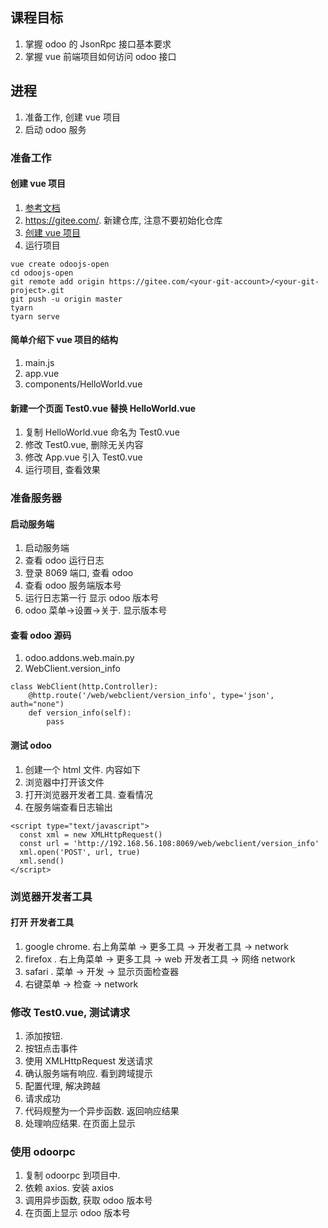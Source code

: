 ## 课程目标

1. 掌握 odoo 的 JsonRpc 接口基本要求
2. 掌握 vue 前端项目如何访问 odoo 接口

## 进程

1. 准备工作, 创建 vue 项目
2. 启动 odoo 服务

### 准备工作

#### 创建 vue 项目

1. [参考文档]()
2. https://gitee.com/. 新建仓库, 注意不要初始化仓库
3. [创建 vue 项目](https://cli.vuejs.org/zh/guide/creating-a-project.html)
4. 运行项目

```
vue create odoojs-open
cd odoojs-open
git remote add origin https://gitee.com/<your-git-account>/<your-git-project>.git
git push -u origin master
tyarn
tyarn serve
```

#### 简单介绍下 vue 项目的结构

1. main.js
2. app.vue
3. components/HelloWorld.vue

#### 新建一个页面 Test0.vue 替换 HelloWorld.vue

1. 复制 HelloWorld.vue 命名为 Test0.vue
2. 修改 Test0.vue, 删除无关内容
3. 修改 App.vue 引入 Test0.vue
4. 运行项目, 查看效果

### 准备服务器

#### 启动服务端

1. 启动服务端
2. 查看 odoo 运行日志
3. 登录 8069 端口, 查看 odoo
4. 查看 odoo 服务端版本号
5. 运行日志第一行 显示 odoo 版本号
6. odoo 菜单->设置->关于. 显示版本号

#### 查看 odoo 源码

1. odoo.addons.web.main.py
2. WebClient.version_info

```
class WebClient(http.Controller):
    @http.route('/web/webclient/version_info', type='json', auth="none")
    def version_info(self):
        pass
```

#### 测试 odoo

1. 创建一个 html 文件. 内容如下
2. 浏览器中打开该文件
3. 打开浏览器开发者工具. 查看情况
4. 在服务端查看日志输出

```
<script type="text/javascript">
  const xml = new XMLHttpRequest()
  const url = 'http://192.168.56.108:8069/web/webclient/version_info'
  xml.open('POST', url, true)
  xml.send()
</script>

```

### 浏览器开发者工具

#### 打开 开发者工具

1. google chrome. 右上角菜单 -> 更多工具 -> 开发者工具 -> network
2. firefox . 右上角菜单 -> 更多工具 -> web 开发者工具 -> 网络 network
3. safari . 菜单 -> 开发 -> 显示页面检查器
4. 右键菜单 -> 检查 -> network

### 修改 Test0.vue, 测试请求

1. 添加按钮.
2. 按钮点击事件
3. 使用 XMLHttpRequest 发送请求
4. 确认服务端有响应. 看到跨域提示
5. 配置代理, 解决跨越
6. 请求成功
7. 代码规整为一个异步函数. 返回响应结果
8. 处理响应结果. 在页面上显示

### 使用 odoorpc

1. 复制 odoorpc 到项目中.
2. 依赖 axios. 安装 axios
3. 调用异步函数, 获取 odoo 版本号
4. 在页面上显示 odoo 版本号
